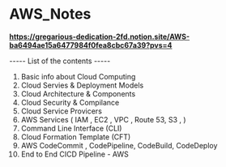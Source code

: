 # AWS_Notes





**https://gregarious-dedication-2fd.notion.site/AWS-ba6494ae15a6477984f0fea8cbc67a39?pvs=4**






----- List of the contents -----

1) Basic info about Cloud Computing
2) Cloud Servies & Deployment Models
3) Cloud Architecture & Components
4) Cloud Security & Compilance
5) Cloud Service Provicers
6) AWS Services ( IAM , EC2 , VPC , Route 53, S3 , )
7) Command Line Interface (CLI)
8) Cloud Formation Template (CFT)
9) AWS CodeCommit , CodePipeline, CodeBuild, CodeDeploy
10) End to End CICD Pipeline - AWS 



